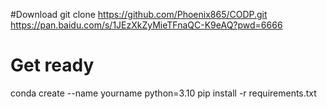 #Download
git clone https://github.com/Phoenix865/CODP.git
https://pan.baidu.com/s/1JEzXkZyMieTFnaQC-K9eAQ?pwd=6666 

# Get ready
conda create --name yourname python=3.10
pip install -r requirements.txt